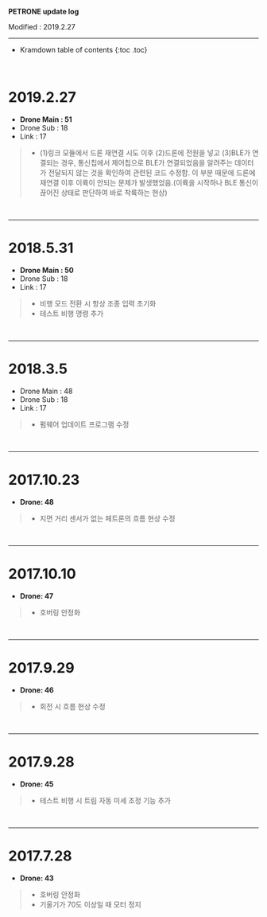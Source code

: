 **PETRONE update log**

Modified : 2019.2.27

---

* Kramdown table of contents
{:toc .toc}


<br>


# 2019.2.27

- **Drone Main : 51**
- Drone Sub : 18
- Link : 17

> - (1)링크 모듈에서 드론 재연결 시도 이후 (2)드론에 전원을 넣고 (3)BLE가 연결되는 경우, 통신칩에서 제어칩으로 BLE가 연결되었음을 알려주는 데이터가 전달되지 않는 것을 확인하여 관련된 코드 수정함. 이 부분 때문에 드론에 재연결 이후 이륙이 안되는 문제가 발생했었음.(이륙을 시작하나 BLE 통신이 끊어진 상태로 판단하여 바로 착륙하는 현상)

<br>

---


# 2018.5.31

- **Drone Main : 50**
- Drone Sub : 18
- Link : 17

> - 비행 모드 전환 시 항상 조종 입력 초기화
> - 테스트 비행 명령 추가

<br>

---


# 2018.3.5

- Drone Main : 48
- Drone Sub : 18
- Link : 17

> - 펌웨어 업데이트 프로그램 수정

<br>

---


# 2017.10.23

- **Drone: 48**

> - 지면 거리 센서가 없는 페트론의 흐름 현상 수정

<br>

---


# 2017.10.10

- **Drone: 47**

> - 호버링 안정화

<br>

---


# 2017.9.29

- **Drone: 46**

> - 회전 시 흐름 현상 수정

<br>

---


# 2017.9.28

- **Drone: 45**

> - 테스트 비행 시 트림 자동 미세 조정 기능 추가

<br>

---


# 2017.7.28

- **Drone: 43**

> - 호버링 안정화
> - 기울기가 70도 이상일 때 모터 정지

<br>
